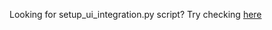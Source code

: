 Looking for setup_ui_integration.py script? Try checking [here](https://github.com/DataBiosphere/jade-data-repo/tree/develop/tools/setupResourceScripts)
